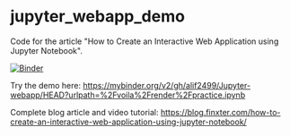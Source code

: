 # jupyter_webapp_demo
Code for the article "How to Create an Interactive Web Application using Jupyter Notebook".

[![Binder](https://mybinder.org/badge_logo.svg)](https://mybinder.org/v2/gh/alif2499/Jupyter-webapp/HEAD?urlpath=%2Fvoila%2Frender%2Fpractice.ipynb)

Try the demo here: https://mybinder.org/v2/gh/alif2499/Jupyter-webapp/HEAD?urlpath=%2Fvoila%2Frender%2Fpractice.ipynb

Complete blog article and video tutorial: https://blog.finxter.com/how-to-create-an-interactive-web-application-using-jupyter-notebook/
